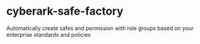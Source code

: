 # cyberark-safe-factory
Automatically create safes and permission with role groups based on your enterprise standards and policies
